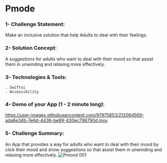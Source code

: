 # Pmode                             


### 1- Challenge Statement:
Make an inclusive solution that help Adults to deal with their feelings.


### 2- Solution Concept:
A suggestions for adults who want to deal with their mood so that assist them in unwinding and relaxing more effectively.

### 3- Technologies & Tools:
    . Swiftui
    . Accessibility
    
### 4- Demo of your App (1 - 2 minute long):
https://user-images.githubusercontent.com/97975853/212064569-ada6e34b-7e6d-4436-be89-430ec796790d.mov

### 5- Challenge Summary:
An App that provides a way for adults who want to deal with their mood by click their mood
and show suggestions so that assist them in unwinding and relaxing more effectively.
![Pmood 001](https://user-images.githubusercontent.com/97975853/212071463-d8149759-2f52-4f8f-a860-3459cda00b71.jpeg)
